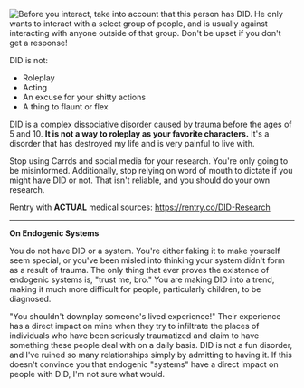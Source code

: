 ![Before you interact, take into account that this person has DID. 
He only wants to interact with a select group of people, and is usually against interacting with anyone outside of that group. 
Don't be upset if you don't get a response!
](https://github.com/user-attachments/assets/de26a638-697d-4e71-97eb-a77736797029)

DID is not:
- Roleplay
- Acting
- An excuse for your shitty actions
- A thing to flaunt or flex

DID is a complex dissociative disorder caused by trauma before the ages of 5 and 10. **It is not a way to roleplay as your favorite characters.** It's a disorder that has destroyed my life and is very painful to live with.

Stop using Carrds and social media for your research. You're only going to be misinformed. Additionally, stop relying on word of mouth to dictate if you might have DID or not. That isn't reliable, and you should do your own research. 

Rentry with **ACTUAL** medical sources: https://rentry.co/DID-Research
***

**On Endogenic Systems**

You do not have DID or a system. You're either faking it to make yourself seem special, or you've been misled into thinking your system didn't form as a result of trauma. The only thing that ever proves the existence of endogenic systems is, "trust me, bro." You are making DID into a trend, making it much more difficult for people, particularly children, to be diagnosed.

"You shouldn't downplay someone's lived experience!" Their experience has a direct impact on mine when they try to infiltrate the places of individuals who have been seriously traumatized and claim to have something these people deal with on a daily basis. DID is not a fun disorder, and I've ruined so many relationships simply by admitting to having it. If this doesn't convince you that endogenic "systems" have a direct impact on people with DID, I'm not sure what would.
